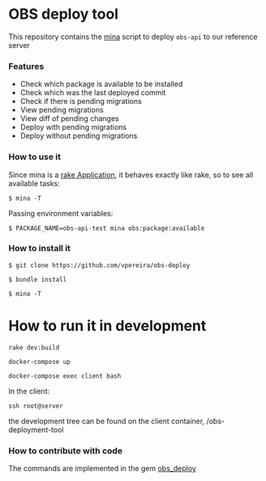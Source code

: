 # OBS deploy tool

This repository contains the [mina]("https://github.com/mina/mina-deploy") script to deploy `obs-api` to our reference server

### Features

- Check which package is available to be installed
- Check which was the last deployed commit
- Check if there is pending migrations
- View pending migrations
- View diff of pending changes
- Deploy with pending migrations
- Deploy without pending migrations

### How to use it

Since mina is a [rake Application](https://docs.ruby-lang.org/en/2.2.0/Rake/Application.html), it behaves exactly like rake, so to see all available tasks:

```$ mina -T```

Passing environment variables:

```$ PACKAGE_NAME=obs-api-test mina obs:package:available```

### How to install it

```$ git clone https://github.com/vpereira/obs-deploy```

```$ bundle install ```

```$ mina -T```

# How to run it in development

```rake dev:build```

```docker-compose up```

```docker-compose exec client bash```

In the client:

```ssh root@server```

the development tree can be found on the client container, /obs-deployment-tool

### How to contribute with code

The commands are implemented in the gem [obs_deploy](https://github.com/vpereira/obs_deploy)
